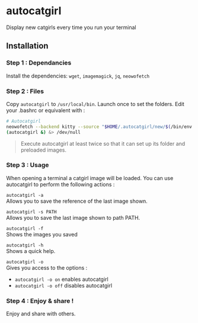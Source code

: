 # autocatgirl

Display new catgirls every time you run your terminal

## Installation 

### Step 1 : Dependancies
Install the dependencies: `wget`, `imagemagick`, `jq`, `neowofetch`

### Step 2 : Files

Copy ``autocatgirl`` to ``/usr/local/bin``. Launch once to set the folders. Edit your .bashrc or equivalent with : 
```bash
# Autocatgirl
neowofetch --backend kitty --source "$HOME/.autocatgirl/new/$(/bin/env ls -c "$HOME/.autocatgirl/new"* | tail -n 1)" --size none
(autocatgirl &) &> /dev/null
```

> Execute autocatgirl at least twice so that it can set up its folder and preloaded images.

### Step 3 : Usage
When opening a terminal a catgirl image will be loaded. You can use autocatgirl to perform the following actions :

`autocatgirl -a` \
Allows you to save the reference of the last image shown.

`autocatgirl -s PATH` \
Allows you to save the last image shown to path PATH.

`autocatgirl -f` \
Shows the images you saved

`autocatgirl -h` \
Shows a quick help.

`autocatgirl -o` \
Gives you access to the options :
* `autocatgirl -o on` enables autocatgirl
* `autocatgirl -o off` disables autocatgirl

### Step 4 : Enjoy & share !
Enjoy and share with others.
